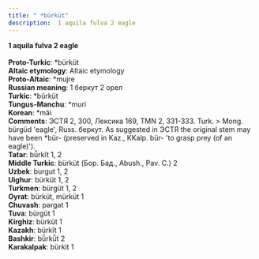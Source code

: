 ```yaml
---
title: " *bürküt"
description:  1 aquila fulva 2 eagle
---
```

<p data-pagefind-weight="0.5">
<strong> 1 aquila fulva 2 eagle</strong><br><br>
<strong>Proto-Turkic</strong>:  *bürküt<br>
<strong>Altaic etymology</strong>:  Altaic etymology<br>
<strong> Proto-Altaic</strong>:  *mujre<br>
<strong>Russian meaning</strong>:  1 беркут 2 орел<br>
<strong>Turkic</strong>:  *bürküt<br>
<strong>Tungus-Manchu</strong>:  *muri<br>
<strong>Korean</strong>:  *māi<br>
<strong>Comments</strong>:  ЭСТЯ 2, 300, Лексика 169, TMN 2, 331-333. Turk. > Mong. bürgüd 'eagle', Russ. беркут. As suggested in ЭСТЯ the original stem may have been *bür- (preserved in Kaz., KKalp. bür- 'to grasp prey (of an eagle)').<br>
<strong>Tatar</strong>:  bü̆rkĭt 1, 2<br>
<strong>Middle Turkic</strong>:  bürküt (Бор. Бад., Abush., Pav. C.) 2<br>
<strong>Uzbek</strong>:  burgut 1, 2<br>
<strong>Uighur</strong>:  bürküt 1, 2<br>
<strong>Turkmen</strong>:  bürgüt 1, 2<br>
<strong>Oyrat</strong>:  bürküt, mürküt 1<br>
<strong>Chuvash</strong>:  pǝrgǝt 1<br>
<strong>Tuva</strong>:  bürgüt 1<br>
<strong>Kirghiz</strong>:  bürküt 1<br>
<strong>Kazakh</strong>:  bürkĭt 1<br>
<strong>Bashkir</strong>:  bü̆rkü̆t 2<br>
<strong>Karakalpak</strong>:  bürkit 1<br>

</p>
